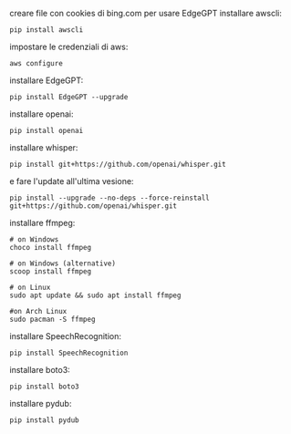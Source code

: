 creare file con cookies di bing.com per usare EdgeGPT
installare awscli:
```
pip install awscli
```
impostare le credenziali di aws:
```
aws configure
```
installare EdgeGPT:
```
pip install EdgeGPT --upgrade
```
installare openai:
```
pip install openai
```
installare whisper:
```
pip install git+https://github.com/openai/whisper.git
```
e fare l'update all'ultima vesione:
```
pip install --upgrade --no-deps --force-reinstall git+https://github.com/openai/whisper.git
```
installare ffmpeg:
```
# on Windows
choco install ffmpeg

# on Windows (alternative)
scoop install ffmpeg

# on Linux
sudo apt update && sudo apt install ffmpeg

#on Arch Linux
sudo pacman -S ffmpeg
```
installare SpeechRecognition:
```
pip install SpeechRecognition
```
installare boto3:
```
pip install boto3
```
installare pydub:
```
pip install pydub
```
